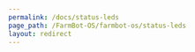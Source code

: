 ```yaml
---
permalink: /docs/status-leds
page_path: /FarmBot-OS/farmbot-os/status-leds
layout: redirect
---
```

